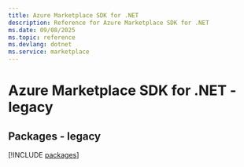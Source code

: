 ```yaml
---
title: Azure Marketplace SDK for .NET
description: Reference for Azure Marketplace SDK for .NET
ms.date: 09/08/2025
ms.topic: reference
ms.devlang: dotnet
ms.service: marketplace
---
```

# Azure Marketplace SDK for .NET - legacy
## Packages - legacy
[!INCLUDE [packages](marketplace-index.md)]